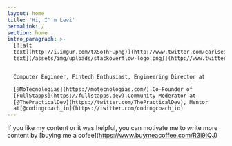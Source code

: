 ```yaml
---
layout: home
title: 'Hi, I''m Levi'
permalink: /
section: home
intro_paragraph: >-
  [![alt
  text](http://i.imgur.com/tXSoThF.png)](http://www.twitter.com/carlsednaoui)[![alt
  text](/assets/img/uploads/stackoverflow-logo.png)](http://www.twitter.com/carlsednaoui)<br/>


  Computer Engineer, Fintech Enthusiast, Engineering Director at 

  [@MoTecnologias](https://motecnologias.com/).Co-Founder of
  [FullStapps](https://fullstapps.dev),Community Moderator at
  [@ThePracticalDev](https://twitter.com/ThePracticalDev), Mentor
  at[@codingcoach_io](https://twitter.com/codingcoach_io)
---
```

If you like my content or it was helpful, you can motivate me to write more content by \[buying me a cofee](https://www.buymeacoffee.com/R3i9IQJ)
